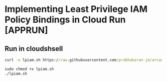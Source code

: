 # Implementing Least Privilege IAM Policy Bindings in Cloud Run [APPRUN]
## Run in cloudshsell
```cmd
curl -o lpiam.sh https://raw.githubusercontent.com/prabhakaran-jm/arcade-june2024/master/Level2/lpiam.sh

sudo chmod +x lpiam.sh
./lpiam.sh
```